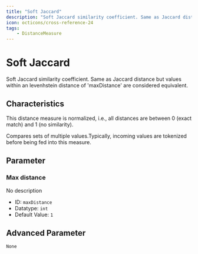 ```yaml
---
title: "Soft Jaccard"
description: "Soft Jaccard similarity coefficient. Same as Jaccard distance but values within an levenhstein distance of 'maxDistance' are considered equivalent."
icon: octicons/cross-reference-24
tags: 
    - DistanceMeasure
---
```

# Soft Jaccard
<!-- This file was generated - DO NOT CHANGE IT MANUALLY -->



Soft Jaccard similarity coefficient. Same as Jaccard distance but values within an levenhstein distance of 'maxDistance' are considered equivalent.

## Characteristics
This distance measure is normalized, i.e., all distances are between 0 (exact match) and 1 (no similarity).

Compares sets of multiple values.Typically, incoming values are tokenized before being fed into this measure.

## Parameter

### Max distance

No description

- ID: `maxDistance`
- Datatype: `int`
- Default Value: `1`





## Advanced Parameter

`None`